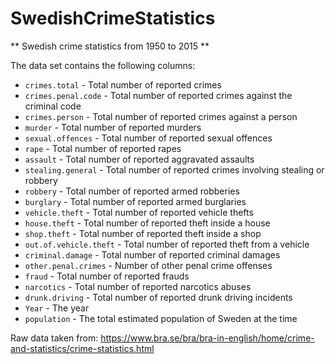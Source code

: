 # SwedishCrimeStatistics
** Swedish crime statistics from 1950 to 2015 **

The data set contains the following columns:
- `crimes.total` - Total number of reported crimes
- `crimes.penal.code` - Total number of reported crimes against the criminal code
- `crimes.person` - Total number of reported crimes against a person
- `murder` - Total number of reported murders
- `sexual.offences` - Total number of reported sexual offences
- `rape` - Total number of reported rapes
- `assault` - Total number of reported aggravated assaults
- `stealing.general` - Total number of reported crimes involving stealing or robbery
- `robbery` - Total number of reported armed robberies
- `burglary` - Total number of reported armed burglaries
- `vehicle.theft` - Total number of reported vehicle thefts
- `house.theft` - Total number of reported theft inside a house
- `shop.theft` - Total number of reported theft inside a shop
- `out.of.vehicle.theft` - Total number of reported theft from a vehicle
- `criminal.damage` - Total number of reported criminal damages
- `other.penal.crimes` - Number of other penal crime offenses
- `fraud` - Total number of reported frauds
- `narcotics` - Total number of reported narcotics abuses
- `drunk.driving` - Total number of reported drunk driving incidents
- `Year` - The year
- `population` - The total estimated population of Sweden at the time

Raw data taken from: https://www.bra.se/bra/bra-in-english/home/crime-and-statistics/crime-statistics.html
